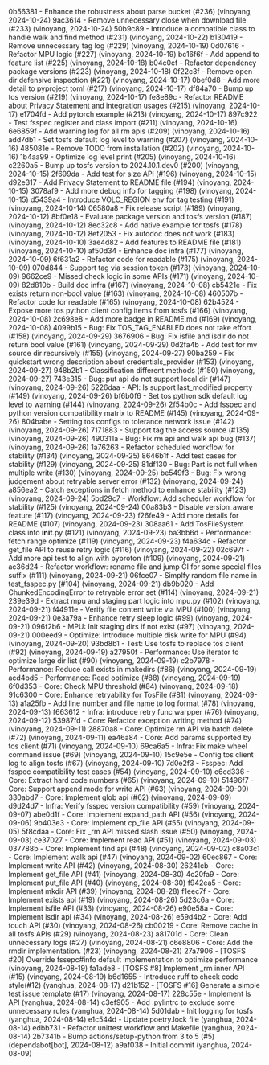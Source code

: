 0b56381 - Enhance the robustness about parse bucket (#236) (vinoyang, 2024-10-24)
9ac3614 - Remove unnecessary close when download file (#233) (vinoyang, 2024-10-24)
50b9c89 - Introduce a compatible class to handle walk and find method (#231) (vinoyang, 2024-10-22)
b130419 - Remove unnecessary tag log (#229) (vinoyang, 2024-10-19)
0d07616 - Refactor MPU logic (#227) (vinoyang, 2024-10-19)
bc16f6f - Add append to feature list (#225) (vinoyang, 2024-10-18)
b04c0cf - Refactor dependency package versions (#223) (vinoyang, 2024-10-18)
0f22c3f - Remove open dir defensive inspection (#221) (vinoyang, 2024-10-17)
0bef0d8 - Add more detail to pyproject toml (#217) (vinoyang, 2024-10-17)
df84a70 - Bump up tos version (#219) (vinoyang, 2024-10-17)
fe8e89c - Refactor README about Privacy Statement and integration usages (#215) (vinoyang, 2024-10-17)
e1704fd - Add pytorch example (#213) (vinoyang, 2024-10-17)
897c922 - Test fsspec register and class import (#211) (vinoyang, 2024-10-16)
6e6859f - Add warning log for all rm apis (#209) (vinoyang, 2024-10-16)
add7db1 - Set tosfs default log level to warning (#207) (vinoyang, 2024-10-16)
485081e - Remove TODO from installation (#202) (vinoyang, 2024-10-16)
1b4aa99 - Optimize log level print (#205) (vinoyang, 2024-10-16)
c2260a5 - Bump up tosfs version to 2024.10.1.dev0 (#200) (vinoyang, 2024-10-15)
2f699da - Add test for size API (#196) (vinoyang, 2024-10-15)
d92e317 - Add Privacy Statement to README file (#194) (vinoyang, 2024-10-15)
3078af9 - Add more debug info for tagging (#198) (vinoyang, 2024-10-15)
d5439a4 - Introduce VOLC_REGION env for tag testing (#191) (vinoyang, 2024-10-14)
06580a8 - Fix release script (#189) (vinoyang, 2024-10-12)
8bf0e18 - Evaluate package version and tosfs version (#187) (vinoyang, 2024-10-12)
8ec32c8 - Add native example for tosfs (#178) (vinoyang, 2024-10-12)
8ef2053 - Fix autodoc does not work (#183) (vinoyang, 2024-10-10)
3ae4d82 - Add features to README file (#181) (vinoyang, 2024-10-10)
af50d34 - Enhance doc infra (#177) (vinoyang, 2024-10-09)
6f631a2 - Refactor code for readable (#175) (vinoyang, 2024-10-09)
070d844 - Support tag via session token (#173) (vinoyang, 2024-10-09)
9662ce9 - Missed check logic in some APIs (#171) (vinoyang, 2024-10-09)
82d810b - Build doc infra (#167) (vinoyang, 2024-10-08)
cb5421e - Fix exists return non-bool value (#163) (vinoyang, 2024-10-08)
460507b - Refactor code for readable (#165) (vinoyang, 2024-10-08)
62b4524 - Expose more tos python client config items from tosfs (#166) (vinoyang, 2024-10-08)
2c698e8 - Add more badge in README.md (#169) (vinoyang, 2024-10-08)
4099b15 - Bug: Fix TOS_TAG_ENABLED does not take effort (#158) (vinoyang, 2024-09-29)
3676906 - Bug: Fix isfile and isdir do not return bool value (#161) (vinoyang, 2024-09-29)
0d2fa4b - Add test for mv source dir recursively (#155) (vinoyang, 2024-09-27)
90ba259 - Fix quickstart wrong description about credentials_provider (#153) (vinoyang, 2024-09-27)
948b2b1 - Classification different methods (#150) (vinoyang, 2024-09-27)
743e315 - Bug: put api do not support local dir (#147) (vinoyang, 2024-09-26)
5226daa - API: ls support last_modified property (#149) (vinoyang, 2024-09-26)
bf6b0f6 - Set tos python sdk default log level to warning (#144) (vinoyang, 2024-09-26)
2f54b0c - Add fsspec and python version compatibility matrix to README (#145) (vinoyang, 2024-09-26)
804babe - Setting tos configs to tolerance network issue (#142) (vinoyang, 2024-09-26)
7171883 - Support tag the access source (#135) (vinoyang, 2024-09-26)
490311a - Bug: Fix rm api and walk api bug (#137) (vinoyang, 2024-09-26)
1a76263 - Refactor scheduled workflow for stability (#134) (vinoyang, 2024-09-25)
8646b1f - Add test cases for stability (#129) (vinoyang, 2024-09-25)
81df130 - Bug: Part is not full when multiple write (#130) (vinoyang, 2024-09-25)
be549f3 - Bug: Fix wrong judgement about retryable server error (#132) (vinoyang, 2024-09-24)
a856ea2 - Catch exceptions in fetch method to enhance stability (#123) (vinoyang, 2024-09-24)
5bd29c7 - Workflow: Add scheduler workflow for stability (#125) (vinoyang, 2024-09-24)
00a83b3 - Disable version_aware feature (#117) (vinoyang, 2024-09-23)
f26fe49 - Add more details for README (#107) (vinoyang, 2024-09-23)
308aa61 - Add TosFileSystem class into __init__.py (#121) (vinoyang, 2024-09-23)
ba3bb6d - Performance: fetch range optimize (#119) (vinoyang, 2024-09-23)
f4a634c - Refactor get_file API to reuse retry logic (#116) (vinoyang, 2024-09-22)
02c697f - Add more api test to align with pyproton (#109) (vinoyang, 2024-09-21)
ac36d24 - Refactor workflow: rename file and jump CI for some special files suffix (#111) (vinoyang, 2024-09-21)
06fce07 - Simplfy random file name in test_fsspec.py (#104) (vinoyang, 2024-09-21)
db9b020 - Add ChunkedEncodingError to retryable error set (#114) (vinoyang, 2024-09-21)
239e39d - Extract mpu and staging part logic into mpu.py (#102) (vinoyang, 2024-09-21)
f44911e - Verify file content write via MPU (#100) (vinoyang, 2024-09-21)
0e3a79a - Enhance retry sleep logic (#99) (vinoyang, 2024-09-21)
096f2b6 - MPU: Init staging dirs if not exist (#97) (vinoyang, 2024-09-21)
000eed9 - Optimize: Introduce multiple disk write for MPU (#94) (vinoyang, 2024-09-20)
93bd8b1 - Test: Use tosfs to replace tos client (#92) (vinoyang, 2024-09-19)
a27950f - Performance: Use iterator to optimize large dir list (#90) (vinoyang, 2024-09-19)
c2b7978 - Performance: Reduce call exists in makedirs (#86) (vinoyang, 2024-09-19)
acd4bd5 - Performance: Read optimize (#88) (vinoyang, 2024-09-19)
6f0d353 - Core: Check MPU threshold (#84) (vinoyang, 2024-09-18)
91c6300 - Core: Enhance retryability for TosFile (#81) (vinoyang, 2024-09-13)
a1a25fb - Add line number and file name to log format (#78) (vinoyang, 2024-09-13)
f663612 - Infra: introduce retry func warpper (#76) (vinoyang, 2024-09-12)
53987fd - Core: Refactor exception writing method (#74) (vinoyang, 2024-09-11)
28870a8 - Core: Optimize rm API via batch delete (#72) (vinoyang, 2024-09-11)
ea46a84 - Core: Add params supported by tos client (#71) (vinoyang, 2024-09-10)
69ca6a5 - Infra: Fix make wheel command issue (#69) (vinoyang, 2024-09-10)
15c9e5e - Config tos client log to align tosfs (#67) (vinoyang, 2024-09-10)
7d0e2f3 - Fsspec: Add fsspec compatibility test cases (#54) (vinoyang, 2024-09-10)
c6cd336 - Core: Extract hard code numbers (#65) (vinoyang, 2024-09-10)
51496f7 - Core: Support append mode for write API (#63) (vinoyang, 2024-09-09)
330abd7 - Core: Implement glob api (#62) (vinoyang, 2024-09-09)
d9d24d7 - Infra: Verify fsspec version compatibility (#59) (vinoyang, 2024-09-07)
abe0d1f - Core: Implement expand_path API (#56) (vinoyang, 2024-09-06)
9b403e3 - Core: Implement cp_file API (#55) (vinoyang, 2024-09-05)
5f8cdaa - Core: Fix _rm API missed slash issue (#50) (vinoyang, 2024-09-03)
ce37027 - Core: Implement read API (#51) (vinoyang, 2024-09-03)
037788b - Core: Implement find api (#48) (vinoyang, 2024-09-02)
c8a03c1 - Core: Implement walk api (#47) (vinoyang, 2024-09-02)
60ec867 - Core: Implement write API (#42) (vinoyang, 2024-08-30)
26241cb - Core: Implement get_file API (#41) (vinoyang, 2024-08-30)
4c20fa9 - Core: Implement put_file API (#40) (vinoyang, 2024-08-30)
f942ea5 - Core: Implement mkdir API (#39) (vinoyang, 2024-08-28)
f1eec7f - Core: Implement exists api (#19) (vinoyang, 2024-08-26)
5d23c6a - Core: Implement isfile API (#33) (vinoyang, 2024-08-26)
e90e58a - Core: Implement isdir api (#34) (vinoyang, 2024-08-26)
e59d4b2 - Core: Add touch API (#30) (vinoyang, 2024-08-26)
cb00219 - Core: Remove cache in all tosfs APIs (#29) (vinoyang, 2024-08-23)
a81701d - Core: Clean unnecessary logs (#27) (vinoyang, 2024-08-21)
c6e8806 - Core:  Add the rmdir implementation. (#23) (vinoyang, 2024-08-21)
27a7906 - [TOSFS #20] Override fssepc#info default implementation to optimize performance (vinoyang, 2024-08-19)
fa1ade8 - [TOSFS #8] Implement _rm inner API (#15) (vinoyang, 2024-08-19)
b6d1655 - Introduce ruff to check code style(#12) (yanghua, 2024-08-17)
d21b152 - [TOSFS #16] Generate a simple test issue template (#17) (vinoyang, 2024-08-17)
228c55e - Implement ls API (yanghua, 2024-08-14)
c3ef905 - Add .pylintrc to exclude some unnecessary rules (yanghua, 2024-08-14)
5d01dab - Init logging for tosfs (yanghua, 2024-08-14)
e1c544d - Update poetry.lock file (yanghua, 2024-08-14)
edbb731 - Refactor unittest workflow and Makefile (yanghua, 2024-08-14)
2b7341b - Bump actions/setup-python from 3 to 5 (#5) (dependabot[bot], 2024-08-12)
a9af038 - Initial commit (yanghua, 2024-08-09)